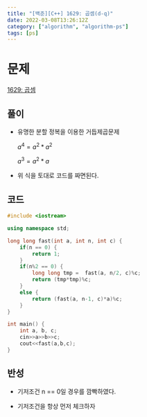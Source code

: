 ```yaml
---
title: "[백준][C++] 1629: 곱셈(d-q)"
date: 2022-03-08T13:26:12Z
category: ["algorithm", "algorithm-ps"]
tags: [ps]
---
```


# **문제**

[1629: 곱셈](https://www.acmicpc.net/problem/1629)

## **풀이**

- 유명한 분할 정복을 이용한 거듭제곱문제

  $a^4 = a^2 * a^2$

  $a^3 = a^2 * a$

- 위 식을 토대로 코드를 짜면된다.

## **코드**

```cpp
#include <iostream>

using namespace std;

long long fast(int a, int n, int c) {
    if(n == 0) {
        return 1;
    }
    if(n%2 == 0) {
        long long tmp =  fast(a, n/2, c)%c;
        return (tmp*tmp)%c;
    }
    else {
        return (fast(a, n-1, c)*a)%c;
    }
}

int main() {
    int a, b, c;
    cin>>a>>b>>c;
    cout<<fast(a,b,c);
}
```

## **반성**

- 기저조건 n == 0일 경우를 깜빡하였다.

- 기저조건을 항상 먼저 체크하자
